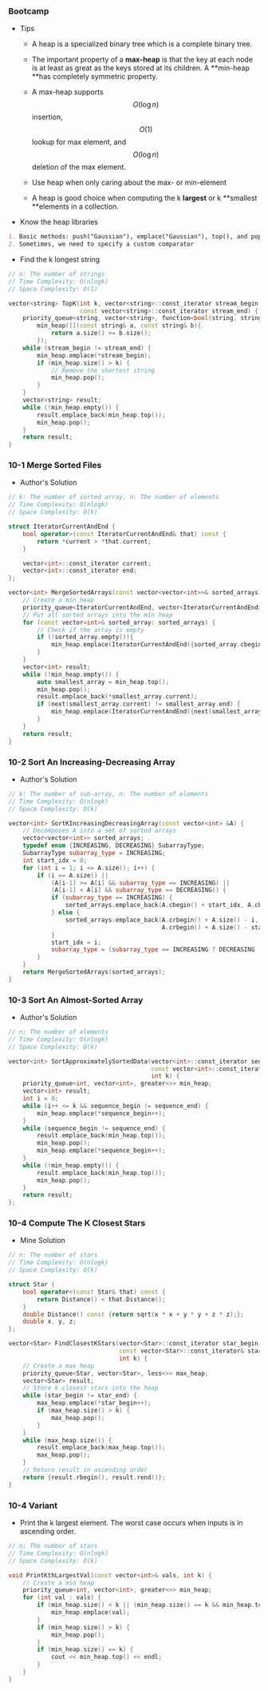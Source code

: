 ### Bootcamp

* Tips

  * A heap is a specialized binary tree which is a complete binary tree.

  * The important property of a **max-heap** is that the key at each node is at least as great as the keys stored at its children. A **min-heap **has completely symmetric property.

  * A max-heap supports $$O(\log{n})$$ insertion, $$O(1)$$ lookup for max element, and $$O(\log{n})$$ deletion of the max element.

  * Use heap when only caring about the max- or min-element

  * A heap is good choice when computing the k **largest** or k **smallest **elements in a collection.

* Know the heap libraries

```markdown
1. Basic methods: push("Gaussian"), emplace("Gaussian"), top(), and pop()
2. Sometimes, we need to specify a custom comparator
```

* Find the k longest string

```cpp
// n: The number of strings
// Time Complexity: O(nlogk)
// Space Complexity: O(1)

vector<string> TopK(int k, vector<string>::const_iterator stream_begin,
                    const vector<string>::const_iterator stream_end) {
    priority_queue<string, vector<string>, function<bool(string, string)>>\
        min_heap([](const string& a, const string& b){
            return a.size() >= b.size();
        });
    while (stream_begin != stream_end) {
        min_heap.emplace(*stream_begin);
        if (min_heap.size() > k) {
            // Remove the shortest string
            min_heap.pop();
        }
    }
    vector<string> result;
    while (!min_heap.empty()) {
        result.emplace_back(min_heap.top());
        min_heap.pop();
    }
    return result;
}
```

### 10-1 Merge Sorted Files

* Author's Solution

```cpp
// k: The number of sorted array, n: The number of elements
// Time Complexity: O(nlogk)
// Space Complexity: O(k)

struct IteratorCurrentAndEnd {
    bool operator>(const IteratorCurrentAndEnd& that) const {
        return *current > *that.current;
    }

    vector<int>::const_iterator current;
    vector<int>::const_iterator end;
};

vector<int> MergeSortedArrays(const vector<vector<int>>& sorted_arrays) {
    // Create a min heap
    priority_queue<IteratorCurrentAndEnd, vector<IteratorCurrentAndEnd>, greater<>> min_heap;
    // Put all sorted arrays into the min heap
    for (const vector<int>& sorted_array: sorted_arrays) {
        // Check if the array is empty
        if (!sorted_array.empty()){
            min_heap.emplace(IteratorCurrentAndEnd({sorted_array.cbegin(), sorted_array.cend()}));
        }
    }
    vector<int> result;
    while (!min_heap.empty()) {
        auto smallest_array = min_heap.top();
        min_heap.pop();
        result.emplace_back(*smallest_array.current);
        if (next(smallest_array.current) != smallest_array.end) {
            min_heap.emplace(IteratorCurrentAndEnd({next(smallest_array.current), smallest_array.end}));
        }
    }
    return result;
}
```

### 10-2 Sort An Increasing-Decreasing Array

* Author's Solution

```cpp
// k: The number of sub-array, n: The number of elements
// Time Complexity: O(nlogk)
// Space Complexity: O(k)

vector<int> SortKIncreasingDecreasingArray(const vector<int> &A) {
    // Decomposes A into a set of sorted arrays
    vector<vector<int>> sorted_arrays;
    typedef enum {INCREASING, DECREASING} SubarrayType;
    SubarrayType subarray_type = INCREASING;
    int start_idx = 0;
    for (int i = 1; i <= A.size(); i++) {
        if (i == A.size() ||
            (A[i-1] >= A[i] && subarray_type == INCREASING) ||
            (A[i-1] < A[i] && subarray_type == DECREASING)) {
            if (subarray_type == INCREASING) {
                sorted_arrays.emplace_back(A.cbegin() + start_idx, A.cbegin() + i);
            } else {
                sorted_arrays.emplace_back(A.crbegin() + A.size() - i,
                                           A.crbegin() + A.size() - start_idx);
            }
            start_idx = i;
            subarray_type = (subarray_type == INCREASING ? DECREASING : INCREASING);
        }
    }
    return MergeSortedArrays(sorted_arrays);
}
```

### 10-3 Sort An Almost-Sorted Array

* Author's Solution

```cpp
// n: The number of elements
// Time Complexity: O(nlogk)
// Space Complexity: O(k)

vector<int> SortApproximatelySortedData(vector<int>::const_iterator sequence_begin,
                                        const vector<int>::const_iterator &sequence_end,
                                        int k) {
    priority_queue<int, vector<int>, greater<>> min_heap;
    vector<int> result;
    int i = 0;
    while (i++ <= k && sequence_begin != sequence_end) {
        min_heap.emplace(*sequence_begin++);
    }
    while (sequence_begin != sequence_end) {
        result.emplace_back(min_heap.top());
        min_heap.pop();
        min_heap.emplace(*sequence_begin++);
    }
    while (!min_heap.empty()) {
        result.emplace_back(min_heap.top());
        min_heap.pop();
    }
    return result;
};
```

### 10-4 Compute The K Closest Stars

* Mine Solution

```cpp
// n: The number of stars
// Time Complexity: O(nlogk)
// Space Complexity: O(k)

struct Star {
    bool operator<(const Star& that) const {
        return Distance() < that.Distance();
    }
    double Distance() const {return sqrt(x * x + y * y + z * z);};
    double x, y, z;
};

vector<Star> FindClosestKStars(vector<Star>::const_iterator star_begin,
                               const vector<Star>::const_iterator& star_end,
                               int k) {
    // Create a max heap
    priority_queue<Star, vector<Star>, less<>> max_heap;
    vector<Star> result;
    // Store k closest stars into the heap
    while (star_begin != star_end) {
        max_heap.emplace(*star_begin++);
        if (max_heap.size() > k) {
            max_heap.pop();
        }
    }
    while (max_heap.size()) {
        result.emplace_back(max_heap.top());
        max_heap.pop();
    }
    // Return result in ascending order
    return {result.rbegin(), result.rend()};
}
```

### 10-4 Variant

* Print the k largest element. The worst case occurs when inputs is in ascending order.

```cpp
// n: The number of stars
// Time Complexity: O(nlogk)
// Space Complexity: O(k)

void PrintKthLargestVal(const vector<int>& vals, int k) {
    // Create a min heap
    priority_queue<int, vector<int>, greater<>> min_heap;
    for (int val : vals) {
        if (min_heap.size() < k || (min_heap.size() == k && min_heap.top() < val)) {
            min_heap.emplace(val);
        }
        if (min_heap.size() > k) {
            min_heap.pop();
        }
        if (min_heap.size() == k) {
            cout << min_heap.top() << endl;
        }
    }
}
```



